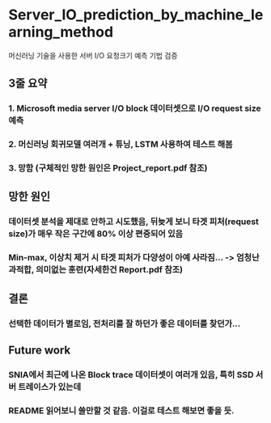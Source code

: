 # Server_IO_prediction_by_machine_learning_method
머신러닝 기술을 사용한 서버 I/O 요청크기 예측 기법 검증 
## 3줄 요약
### 1. Microsoft media server I/O block 데이터셋으로 I/O request size 예측 
### 2. 머신러닝 회귀모델 여러개 + 튜닝, LSTM 사용하여 테스트 해봄 
### 3. 망함 (구체적인 망한 원인은 Project_report.pdf 참조) 

## 망한 원인
### 데이터셋 분석을 제대로 안하고 시도했음, 뒤늦게 보니 타겟 피처(request size)가 매우 작은 구간에 80% 이상 편중되어 있음 
### Min-max, 이상치 제거 시 타겟 피처가 다양성이 아예 사라짐... -> 엄청난 과적합, 의미없는 훈련(자세한건 Report.pdf 참조) 

## 결론 
### 선택한 데이터가 별로임, 전처리를 잘 하던가 좋은 데이터를 찾던가...

## Future work
### SNIA에서 최근에 나온 Block trace 데이터셋이 여러개 있음, 특히 SSD 서버 트레이스가 있는데 
### README 읽어보니 쓸만할 것 같음. 이걸로 테스트 해보면 좋을 듯. 

